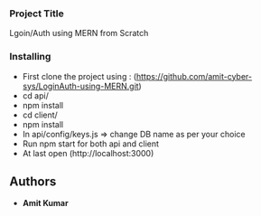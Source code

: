 ### Project Title

Lgoin/Auth using MERN from Scratch

### Installing

* First clone the project using : (https://github.com/amit-cyber-sys/LoginAuth-using-MERN.git)
* cd api/
* npm install
* cd client/
* npm install
* In api/config/keys.js => change DB name as per your choice
* Run npm start for both api and client
* At last open (http://localhost:3000)

## Authors

* **Amit Kumar** 

